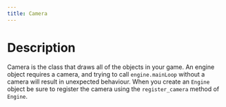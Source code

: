 ```yaml
---
title: Camera
---
```


# Description
Camera is the class that draws all of the objects in your game. An engine object requires a camera, and trying to call `engine.mainLoop` without a camera will result in unexpected behaviour. When you create an `Engine` object be sure to register the camera using the `register_camera` method of `Engine`.
